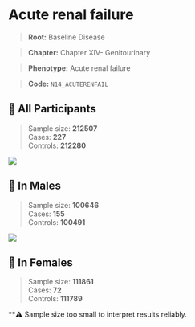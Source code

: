 # Acute renal failure

> **Root:** Baseline Disease  

> **Chapter:** Chapter XIV- Genitourinary  

> **Phenotype:** Acute renal failure  

> **Code:** `N14_ACUTERENFAIL`

## 🧪 All Participants  
> Sample size: **212507**  
> Cases: **227**  
> Controls: **212280**
<img src="/Disease/Figures/ALL/Baseline/N14_ACUTERENFAIL.png"/>
<CsvTable src="/Disease_Data/ALL/Baseline/LG_N14_ACUTERENFAIL.csv" label="🔍 View full results" />

## 👨 In Males  
> Sample size: **100646**  
> Cases: **155**  
> Controls: **100491**
<img src="/Disease/Figures/Male/Baseline/N14_ACUTERENFAIL.png"/>
<CsvTable src="/Disease_Data/Male/Baseline/LG_N14_ACUTERENFAIL.csv" label="🔍 View full results" />

## 👩 In Females  
> Sample size: **111861**  
> Cases: **72**  
> Controls: **111789**

**⚠️ Sample size too small to interpret results reliably.
